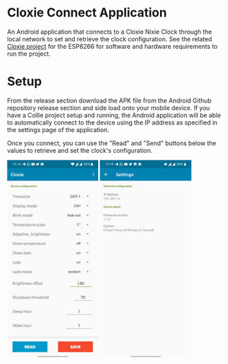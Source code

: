 # Cloxie Connect Application

An Android application that connects to a Cloxie Nixie Clock through the local network to set and retrieve the clock configuration. See the related [Cloxie project](https://github.com/vascofazza/cloxie_nixie_clock) for the ESP8266 for software and hardware requirements to run the project. 

# Setup

From the release section download the APK file from the Android Github repository release section and side load onto your mobile device.  If you have a Collie project setup and running, the Android application will be able to automatically connect to the device using the IP address as specified in the settings page of the application.

Once you connect, you can use the "Read" and "Send" buttons below the values to retrieve and set the clock's configuration.  

<img src="cloxie.jpg" alt="Cloxie Connect" style="zoom:45%;" />

<img src="settings.jpg" alt="Cloxie Settings" style="zoom:45%;" />



